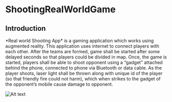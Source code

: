 # ShootingRealWorldGame

## Introduction

\*Real world Shooting App\* is a gaming application which works using augmented reality. This application uses internet to connect players with each other. After the teams are formed, game shall be started after some delayed seconds so that players could be divided in map. Once, the game is started, players shall be able to shoot opponent using a “gadget” attached behind the phone, connected to phone via Bluetooth or data cable. As the player shoots, laser light shall be thrown along with unique id of the player (so that friendly fire could not harm), which when strikes to the gadget of the opponent’s mobile cause damage to opponent.

![Alt text](relative/https://www.google.com.pk/search?q=father.io+game+pic&tbm=isch&source=iu&ictx=1&fir=Brc948YgTlOyJM%253A%252Cf9lUv3eNsbfsXM%252C_&usg=AI4_-kTzGSNyOP49mxmlh-3LGVGbwWazqg&sa=X&ved=2ahUKEwiT3aLp5qDeAhWJCuwKHVgvDVwQ9QEwAHoECAUQBA#imgrc=Brc948YgTlOyJM:/to/img.jpg?raw=true "Title")


